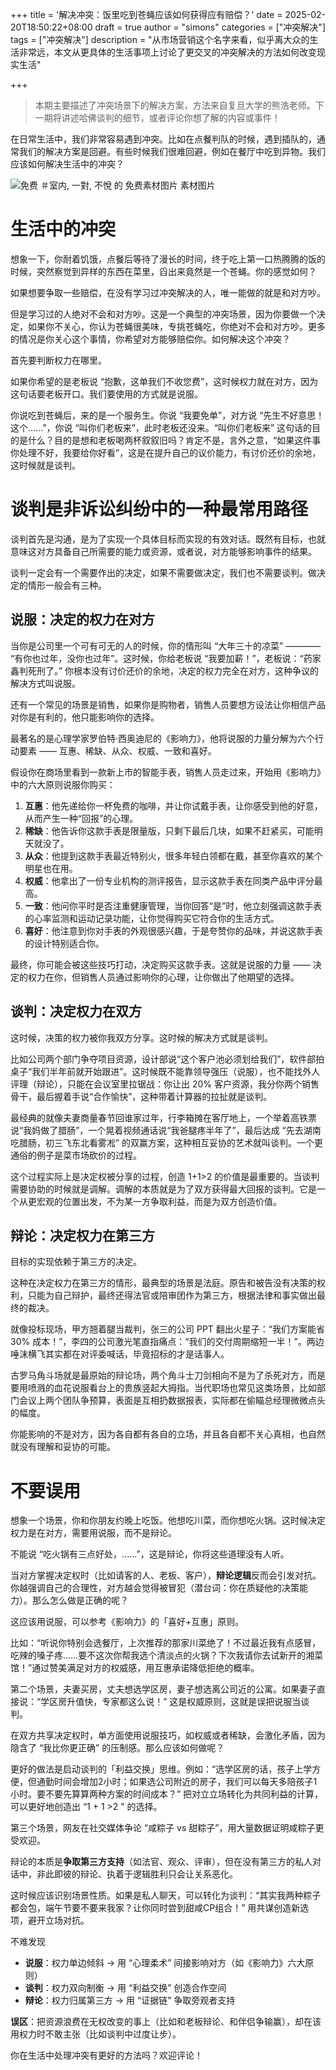 +++
title = '解决冲突：饭里吃到苍蝇应该如何获得应有赔偿？'
date = 2025-02-20T18:50:22+08:00
draft = true
author = "simons"
categories = ["冲突解决"]
tags = ["冲突解决"]
description = "从市场营销这个名字来看，似乎离大众的生活非常远，本文从更具体的生活事项上讨论了更交叉的冲突解决的方法如何改变现实生活"

+++

> 本期主要描述了冲突场景下的解决方案，方法来自复旦大学的熊浩老师。下一期将讲述哈佛谈判的细节，或者评论你想了解的内容或事件！



在日常生活中，我们非常容易遇到冲突。比如在点餐判队的时候，遇到插队的，通常我们的解决方案是回避。有些时候我们很难回避，例如在餐厅中吃到异物。我们应该如何解决生活中的冲突？



![免费 ＃室内, 一對, 不悅 的 免费素材图片 素材图片](https://images.pexels.com/photos/8560383/pexels-photo-8560383.jpeg?auto=compress&cs=tinysrgb&w=1260&h=750&dpr=1)



# 生活中的冲突

想象一下，你耐着饥饿，点餐后等待了漫长的时间，终于吃上第一口热腾腾的饭的时候，突然察觉到异样的东西在菜里，舀出来竟然是一个苍蝇。你的感觉如何？

如果想要争取一些赔偿，在没有学习过冲突解决的人，唯一能做的就是和对方吵。

但是学习过的人绝对不会和对方吵。这是一个典型的冲突场景，因为你要做一个决定，如果你不关心，你认为苍蝇很美味，专挑苍蝇吃，你绝对不会和对方吵。更多的情况是你关心这个事情，你希望对方能够赔偿你。如何解决这个冲突？

首先要判断权力在哪里。

如果你希望的是老板说 “抱歉，这单我们不收您费”，这时候权力就在对方，因为这句话要老板开口。我们要使用的方式就是说服。

你说吃到苍蝇后，来的是一个服务生。你说 “我要免单”，对方说 “先生不好意思！这个......”，你说 “叫你们老板来”，此时老板还没来。“叫你们老板来” 这句话的目的是什么？目的是想和老板喝两杯叙叙旧吗？肯定不是，言外之意，“如果这件事你处理不好，我要给你好看”，这是在提升自己的议价能力，有讨价还价的余地，这时候就是谈判。



# 谈判是非诉讼纠纷中的一种最常用路径

谈判首先是沟通，是为了实现一个具体目标而实现的有效对话。既然有目标，也就意味这对方具备自己所需要的能力或资源，或者说，对方能够影响事件的结果。

谈判一定会有一个需要作出的决定，如果不需要做决定，我们也不需要谈判。做决定的情形一般会有三种。



## 说服：决定的权力在对方

当你是公司里一个可有可无的人的时候，你的情形叫 “大年三十的凉菜” ———— “有你也过年，没你也过年”。这时候，你给老板说 “我要加薪！”，老板说：“药家鑫判死刑了。” 你根本没有讨价还价的余地，决定的权力完全在对方，这种争议的解决方式叫说服。

还有一个常见的场景是销售，如果你是购物者，销售人员要想方设法让你相信产品对你是有利的，他只能影响你的选择。

最著名的是心理学家罗伯特·西奥迪尼的《影响力》，他将说服的力量分解为六个行动要素 —— 互惠、稀缺、从众、权威、一致和喜好。

假设你在商场里看到一款新上市的智能手表，销售人员走过来，开始用《影响力》中的六大原则说服你购买：

1. **互惠**：他先递给你一杯免费的咖啡，并让你试戴手表，让你感受到他的好意，从而产生一种“回报”的心理。
2. **稀缺**：他告诉你这款手表是限量版，只剩下最后几块，如果不赶紧买，可能明天就没了。
3. **从众**：他提到这款手表最近特别火，很多年轻白领都在戴，甚至你喜欢的某个明星也在用。
4. **权威**：他拿出了一份专业机构的测评报告，显示这款手表在同类产品中评分最高。
5. **一致**：他问你平时是否注重健康管理，当你回答“是”时，他立刻强调这款手表的心率监测和运动记录功能，让你觉得购买它符合你的生活方式。
6. **喜好**：他注意到你对手表的外观很感兴趣，于是夸赞你的品味，并说这款手表的设计特别适合你。

最终，你可能会被这些技巧打动，决定购买这款手表。这就是说服的力量 —— 决定的权力在你，但销售人员通过影响你的心理，让你做出了他期望的选择。



## 谈判：决定权力在双方

这时候，决策的权力被你我双方分享。这时候的解决方式就是谈判。

比如公司两个部门争夺项目资源，设计部说“这个客户池必须划给我们”，软件部拍桌子“我们半年前就开始跟进”。这时候既不能靠领导强压（说服），也不能找外人评理（辩论），只能在会议室里拉锯战：你让出 20% 客户资源，我分你两个销售骨干，最后握着手说“合作愉快”，这种带着计算器的拉扯就是谈判。

最经典的就像夫妻商量春节回谁家过年，行李箱摊在客厅地上，一个举着高铁票说“我妈做了腊肠”，一个晃着视频通话说“我爸腿疼半年了”，最后达成 “先去湖南吃腊肠，初三飞东北看雾凇” 的双赢方案，这种相互妥协的艺术就叫谈判。一个更通俗的例子是菜市场砍价的过程。

这个过程实际上是决定权被分享的过程，创造 1+1>2 的价值是最重要的。当谈判需要协助的时候就是调解。调解的本质就是为了双方获得最大回报的谈判。它是一个从更宏观的位置出发，不为某一方争取利益，而是为双方创造价值。



## 辩论：决定权力在第三方

目标的实现依赖于第三方的决定。

这种在决定权力在第三方的情形，最典型的场景是法庭。原告和被告没有决策的权利，只能为自己辩护，最终还得法官或陪审团作为第三方，根据法律和事实做出最终的裁决。

就像投标现场，甲方翘着腿当裁判，张三的公司 PPT 翻出火星子：“我们方案能省 30% 成本！”，李四的公司激光笔直指痛点：“我们的交付周期缩短一半！”。两边唾沫横飞其实都在对评委喊话，毕竟招标的才是话事人。

古罗马角斗场就是最原始的辩论场，两个角斗士刀剑相向不是为了杀死对方，而是要用喷溅的血花说服看台上的贵族竖起大拇指。当代职场也常见这类场景，比如部门会议上两个团队争预算，表面是互相扔数据报表，实际都在偷瞄总经理微微点头的幅度。

你能影响的不是对方，因为各自都有各自的立场，并且各自都不关心真相，也自然就没有理解和妥协的可能。




# 不要误用

想象一个场景，你和你朋友约晚上吃饭。他想吃川菜，而你想吃火锅。这时候决定权力是在对方，需要用说服，而不是辩论。

不能说 “吃火锅有三点好处，......”，这是辩论，你将这些道理没有人听。

当对方掌握决定权时（比如请客的人、老板、客户），**辩论逻辑**反而会引发对抗。你越强调自己的合理性，对方越会觉得被冒犯（潜台词：你在质疑他的决策能力）。那么怎么做是正确的呢？

这应该用说服，可以参考《影响力》的「喜好+互惠」原则。

比如：“听说你特别会选餐厅，上次推荐的那家川菜绝了！不过最近我有点感冒，吃辣的嗓子疼……要不这次你帮我选个清淡点的火锅？下次我请你去试新开的湘菜馆！”通过赞美满足对方的权威感，用互惠承诺降低拒绝的概率。

第二个场景，夫妻买房，丈夫想选学区房，妻子想选离公司近的公寓。如果妻子直接说：“学区房升值快，专家都这么说！” 这是权威原则，这就是误把说服当谈判。

在双方共享决定权时，单方面使用说服技巧，如权威或者稀缺，会激化矛盾，因为隐含了 “我比你更正确” 的压制感。那么应该如何做呢？

更好的做法是启动谈判的「利益交换」思维。例如：“选学区房的话，孩子上学方便，但通勤时间会增加2小时；如果选公司附近的房子，我们可以每天多陪孩子1小时。要不要先算算两种方案的时间成本？” 把对立立场转化为共同利益的计算，可以更好地创造出 “1 + 1 >2 ” 的选择。

第三个场景，网友在社交媒体争论 “咸粽子 vs 甜粽子”，用大量数据证明咸粽子更受欢迎。

辩论的本质是**争取第三方支持**（如法官、观众、评审），但在没有第三方的私人对话中，非此即彼的辩论、执着于逻辑胜利只会让关系恶化。

这时候应该识别场景性质。如果是私人聊天，可以转化为谈判：“其实我两种粽子都会包，端午节要不要来我家？让你同时尝到甜咸CP组合！” 用共谋创造新选项，避开立场对抗。

不难发现

- **说服**：权力单边倾斜 → 用 “心理柔术” 间接影响对方（如《影响力》六大原则）
- **谈判**：权力双向制衡 → 用 “利益交换” 创造合作空间
- **辩论**：权力归属第三方 → 用 “证据链” 争取旁观者支持

**误区**：把资源浪费在无权改变的事上（比如和老板辩论、和伴侣争输赢），却在该用权力时不敢主张（比如谈判中过度让步）。

你在生活中处理冲突有更好的方法吗？欢迎评论！

